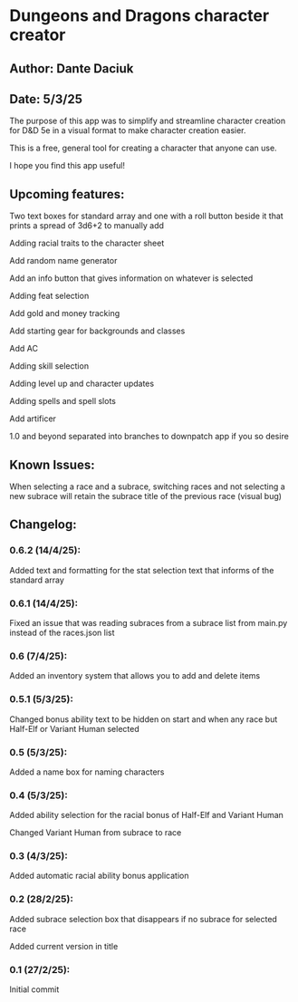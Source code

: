# Dungeons and Dragons character creator

## Author: Dante Daciuk

## Date: 5/3/25 

The purpose of this app was to simplify and streamline character creation for D&D 5e in a visual format to make character creation easier.

This is a free, general tool for creating a character that anyone can use. 

I hope you find this app useful!

[If you encounter any bugs, issues, or have an inquiry feel free to contact me at: dantedaciuk555@gmail.com]: #

[The above text needs to be commented out for full release and this text needs to be deleted on full release]: #

## Upcoming features:
Two text boxes for standard array and one with a roll button beside it that prints a spread of 3d6+2 to manually add

Adding racial traits to the character sheet

Add random name generator

Add an info button that gives information on whatever is selected

Adding feat selection

Add gold and money tracking

Add starting gear for backgrounds and classes

Add AC

Adding skill selection

Adding level up and character updates

Adding spells and spell slots

Add artificer 

1.0 and beyond separated into branches to downpatch app if you so desire

## Known Issues:
When selecting a race and a subrace, switching races and not selecting a new subrace will retain the subrace title of the previous race (visual bug)

## Changelog:

### 0.6.2 (14/4/25):
Added text and formatting for the stat selection text that informs of the standard array

### 0.6.1 (14/4/25):
Fixed an issue that was reading subraces from a subrace list from main.py instead of the races.json list

### 0.6 (7/4/25):
Added an inventory system that allows you to add and delete items

### 0.5.1 (5/3/25):
Changed bonus ability text to be hidden on start and when any race but Half-Elf or Variant Human selected

### 0.5 (5/3/25):
Added a name box for naming characters

### 0.4 (5/3/25):
Added ability selection for the racial bonus of Half-Elf and Variant Human

Changed Variant Human from subrace to race 

### 0.3 (4/3/25):
Added automatic racial ability bonus application

### 0.2 (28/2/25): 
Added subrace selection box that disappears if no subrace for selected race

Added current version in title

### 0.1 (27/2/25): 
Initial commit